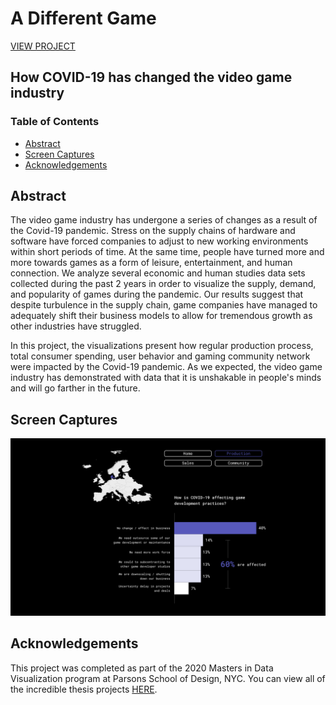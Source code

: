 # A Different Game
[VIEW PROJECT](https://parsons.nyc/thesis-2021/)
## How COVID-19 has changed the video game industry

### Table of Contents
- [Abstract](#abstract)
- [Screen Captures](#screen-captures)
- [Acknowledgements](#acknowledgements)

## Abstract
The video game industry has undergone a series of changes as a result of the Covid-19 pandemic. Stress on the supply chains of hardware and software have forced companies to adjust to new working environments within short periods of time. At the same time, people have turned more and more towards games as a form of leisure, entertainment, and human connection. We analyze several economic and human studies data sets collected during the past 2 years in order to visualize the supply, demand, and popularity of games during the pandemic. Our results suggest that despite turbulence in the supply chain, game companies have managed to adequately shift their business models to allow for tremendous growth as other industries have struggled.

In this project, the visualizations present how regular production process, total consumer spending, user behavior and gaming community network were impacted by the Covid-19 pandemic. As we expected, the video game industry has demonstrated with data that it is unshakable in people's minds and will go farther in the future.

## Screen Captures
<img src="https://github.com/yujunmjiang/gaming-industry-tracker/blob/main/screen-captures/Slide%2016_9%20-%201.png">

## Acknowledgements
This project was completed as part of the 2020 Masters in Data Visualization program at Parsons School of Design, NYC. You can view all of the incredible thesis projects [HERE](https://parsons.nyc/thesis/).
